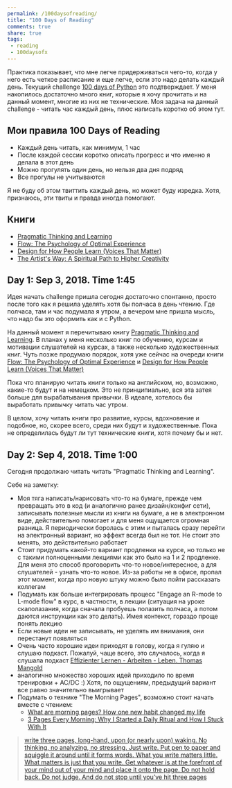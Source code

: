 ```yaml
---
permalink: /100daysofreading/
title: "100 Days of Reading"
comments: true
share: true
tags:
 - reading
 - 100daysofx
---
```


Практика показывает, что мне легче придерживаться чего-то, когда у него есть четкое расписание и еще легче, если это надо делать каждый день. Текущий challenge [100 days of Python](https://github.com/natenka/100-days-of-Python/tree/master/talkpython-100-days) это подтверждает. У меня накопилось достаточно много книг, которые я хочу прочитать и на данный момент, многие из них не технические.
Моя задача на данный challenge - читать час каждый день, плюс написать коротко об этом тут.

## Мои правила 100 Days of Reading

* Каждый день читать, как минимум, 1 час
* После каждой сессии коротко описать прогресс и что именно я делала в этот день
* Можно прогулять один день, но нельзя два дня подряд
* Все прогулы не учитываются

Я не буду об этом твиттить каждый день, но может буду изредка. Хотя, признаюсь, эти твиты и правда иногда помогают.

## Книги

* [Pragmatic Thinking and Learning](https://pragprog.com/book/ahptl/pragmatic-thinking-and-learning)
* [Flow: The Psychology of Optimal Experience](https://www.amazon.com/Flow-Psychology-Happiness-Mihaly-Csikszentmihalyi-ebook/dp/B00GO8HZIW)
* [Design for How People Learn (Voices That Matter)](https://www.amazon.com/gp/product/B018OJP5QW/)
* [The Artist's Way: A Spiritual Path to Higher Creativity](https://www.amazon.com/dp/B0085B23OC/)


## Day 1: Sep 3, 2018. Time 1:45

Идея начать challenge пришла сегодня достаточно спонтанно, просто после того как я решила уделять хотя бы полчаса в день чтению. Где полчаса, там и час подумала я утром, а вечером мне пришла мысль, что надо бы это оформить как и с Python.

На данный момент я перечитываю книгу [Pragmatic Thinking and Learning](https://pragprog.com/book/ahptl/pragmatic-thinking-and-learning). В планах у меня несколько книг по обучению, курсам и мотивации слушателей на курсах, а также несколько художественных книг. Чуть позже продумаю порядок, хотя уже сейчас на очереди книги [Flow: The Psychology of Optimal Experience](https://www.amazon.com/Flow-Psychology-Happiness-Mihaly-Csikszentmihalyi-ebook/dp/B00GO8HZIW) и [Design for How People Learn (Voices That Matter)](https://www.amazon.com/gp/product/B018OJP5QW/)

Пока что планирую читать книги только на английском, но, возможно, какие-то будут и на немецком. Это не принципиально, вся эта затея больше для вырабатывания привычки. В идеале, хотелось бы выработать привычку читать час утром.

В целом, хочу читать книги про развитие, курсы, вдохновение и подобное, но, скорее всего, среди них будут и художественные. Пока не определилась будут ли тут технические книги, хотя почему бы и нет.


## Day 2: Sep 4, 2018. Time 1:00

Сегодня продолжаю читать читать "Pragmatic Thinking and Learning".

Себе на заметку:

* Моя тяга написать/нарисовать что-то на бумаге, прежде чем превращать это в код (и аналогично ранее дизайн/конфиг сети), записывать полезные мысли из книги на бумаге, а не в электронном виде, действительно помогает и для меня ощущается огромная разница. Я периодически боролась с этим и пыталась сразу перейти на электронный вариант, но эффект всегда был не тот. Не стоит  это менять, это действительно работает
* Стоит придумать какой-то вариант продленки на курсе, но только не с такими полноценными лекциями как это было на 1 и 2 продленке. Для меня это способ проговорить что-то новое/интересное, а для слушателей - узнать что-то новое. Из-за работы не в офисе, пропал этот момент, когда про новую штуку можно было пойти рассказать коллегам
* Подумать как больше интегрировать процесс "Engage an R-mode to L-mode flow" в курс, в частности, в лекции (ситуация на уроке скалолазания, когда сначала пробуешь полазить полчаса, а потом даются инструкции как это делать). Имея контекст, гораздо проще понять лекцию
* Если новые идеи не записывать, не уделять им внимания, они перестанут появляться
* Очень часто хорошие идеи приходят в голову, когда я гуляю и слушаю подкаст. Пожалуй, чаще всего, это случалось, когда я слушала подкаст [Effizienter Lernen - Arbeiten - Leben. Thomas Mangold](https://www.selbst-management.biz/podcast-2/)
* аналогично множество хороших идей приходило по время тренировки + AC/DC :) Хотя, по ощущениям, предыдущий вариант все равно значительно выигрывает
* Подумать о технике "The Morning Pages", возможно стоит начать вместе с чтением:
  * [What are morning pages? How one new habit changed my life](https://littlecoffeefox.com/morning-pages-changed-life/)
  * [3 Pages Every Morning: Why I Started a Daily Ritual and How I Stuck With It](https://medium.com/the-mission/3-pages-every-morning-why-i-started-a-daily-ritual-and-how-i-stuck-with-it-b19f7c659fd7)

> [write three pages, long-hand, upon (or nearly upon) waking. No thinking, no analyzing, no stressing. Just write. Put pen to paper and squiggle it around until it forms words. What you write matters little. What matters is just that you write. Get whatever is at the forefront of your mind out of your mind and place it onto the page. Do not hold back. Do not judge. And do not stop until you’ve hit three pages](https://medium.com/the-mission/3-pages-every-morning-why-i-started-a-daily-ritual-and-how-i-stuck-with-it-b19f7c659fd7)

